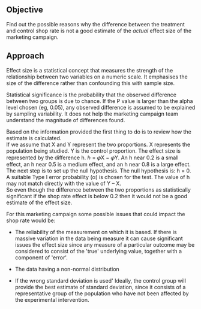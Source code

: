 ## Objective

Find out the possible reasons why the difference between the treatment and control shop rate is not a good estimate of the *actual* effect size of the marketing campaign.


## Approach
Effect size is a statistical concept that measures the strength of the relationship between two variables on a numeric scale.  It emphasises the size of the difference rather than confounding this with sample size.

Statistical significance is the probability that the observed difference between two groups is due to chance. If the P value is larger than the alpha level chosen (eg, 0.05), any observed difference is assumed to be explained by sampling variability.  It does not help the marketing campaign team understand the magnitude of differences found. 

Based on the information provided the first thing to do is to review how the estimate is calculated.  
If we assume that X and Y represent the two proportions.  X represents the population being studied. Y is the control proportion. The effect size is represented by the difference h.  ℎ = 𝜑X − 𝜑Y.  An h near 0.2 is a small effect, an h near 0.5 is a medium effect, and an h near 0.8 is a large effect. 
The next step is to set up the null hypothesis.  The null hypothesis is: h = 0.  A suitable Type I error probability (α) is chosen for the test.
The value of h may not match directly with the value of Y – X.  
So even though the difference between the two proportions as statistically significant if the shop rate effect is below 0.2 then it would not be a good estimate of the effect size.  

For this marketing campaign some possible issues that could impact the shop rate would be:

- The reliability of the measurement on which it is based.  If there is massive variation in the data being measure it can cause significant issues the effect size since any measure of a particular outcome may be considered to consist of the 'true' underlying value, together with a component of 'error'.

- The data having a non-normal distribution

- If the wrong standard deviation is used' Ideally, the control group will provide the best estimate of standard deviation, since it consists of a representative group of the population who have not been affected by the experimental intervention.



 
